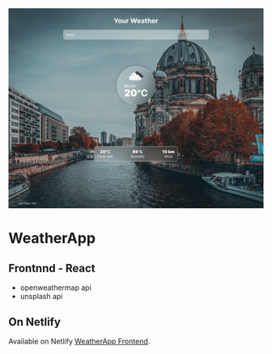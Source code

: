 <img src='/screenshot.png'>

# WeatherApp

## Frontnnd - React

- openweathermap api
- unsplash api

## On Netlify

Available on Netlify [WeatherApp Frontend](https://weatherapp-frontend.netlify.app/).
